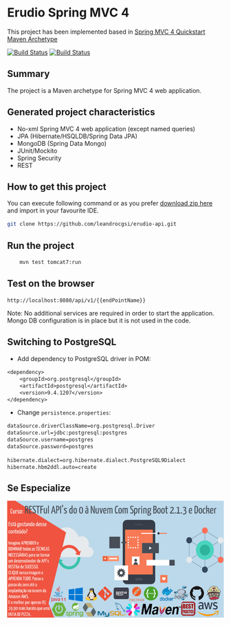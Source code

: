 Erudio Spring MVC 4
===================

This project has been implemented based in [Spring MVC 4 Quickstart Maven Archetype](https://github.com/kolorobot/spring-mvc-quickstart-archetype)

[![Build Status](https://travis-ci.org/leandrocgsi/erudio-api.svg?branch=master)](https://travis-ci.org/leandrocgsi/erudio-api)
[![Build Status](https://circleci.com/gh/leandrocgsi/erudio-api.svg?&style=shield)](https://circleci.com/gh/leandrocgsi/erudio-api/)

Summary
-------
The project is a Maven archetype for Spring MVC 4 web application.

Generated project characteristics
-------------------------
* No-xml Spring MVC 4 web application (except named queries)
* JPA (Hibernate/HSQLDB/Spring Data JPA)
* MongoDB (Spring Data Mongo)
* JUnit/Mockito
* Spring Security
* REST



How to get this project
-------------------------

You can execute following command or as you prefer [download zip here](https://github.com/leandrocgsi/erudio-api/archive/master.zip) and import in your favourite IDE.

```sh
git clone https://github.com/leandrocgsi/erudio-api.git
```

Run the project
----------------

```bash
	mvn test tomcat7:run
```

Test on the browser
-------------------

	http://localhost:8080/api/v1/{{endPointName}}

Note: No additional services are required in order to start the application. Mongo DB configuration is in place but it is not used in the code.

Switching to PostgreSQL
-----------------------

* Add dependency to PostgreSQL driver in POM:

```
<dependency>
    <groupId>org.postgresql</groupId>
    <artifactId>postgresql</artifactId>
    <version>9.4.1207</version>
</dependency>
```

* Change `persistence.properties`:

```
dataSource.driverClassName=org.postgresql.Driver
dataSource.url=jdbc:postgresql:postgres
dataSource.username=postgres
dataSource.password=postgres

hibernate.dialect=org.hibernate.dialect.PostgreSQL9Dialect
hibernate.hbm2ddl.auto=create
```

Se Especialize
----------------

[<img src="https://github.com/leandrocgsi/SpringBootPlayground/blob/master/Images/banner_blog_udemy_course_sring_boot.jpg?raw=true">](https://www.udemy.com/restful-apis-do-0-a-nuvem-com-springboot-e-docker/?couponCode=GTHB_REPOS_SALE2019)
